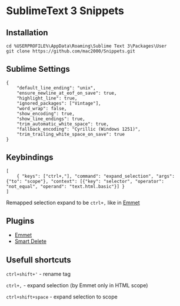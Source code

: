 SublimeText 3 Snippets
======================

Installation
------------

    cd %USERPROFILE%\AppData\Roaming\Sublime Text 3\Packages\User
    git clone https://github.com/mac2000/Snippets.git

Sublime Settings
----------------

    {
        "default_line_ending": "unix",
        "ensure_newline_at_eof_on_save": true,
        "highlight_line": true,
        "ignored_packages": ["Vintage"],
        "word_wrap": false,
        "show_encoding": true,
        "show_line_endings": true,
        "trim_automatic_white_space": true,
        "fallback_encoding": "Cyrillic (Windows 1251)",
        "trim_trailing_white_space_on_save": true
    }

Keybindings
-----------

    [
        { "keys": ["ctrl+,"], "command": "expand_selection", "args": {"to": "scope"}, "context": [{"key": "selector", "operator": "not_equal", "operand": "text.html.basic"}] }
    ]


Remapped selection expand to be `ctrl+,` like in [Emmet](https://packagecontrol.io/packages/Emmet)

Plugins
-------

* [Emmet](https://packagecontrol.io/packages/Emmet)
* [Smart Delete](https://packagecontrol.io/packages/Smart%20Delete)

Usefull shortcuts
-----------------

`ctrl+shift+'` - rename tag

`ctrl+,` - expand selection (by Emmet only in HTML scope)

`ctrl+shift+space` - expand selection to scope
